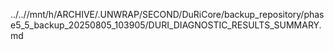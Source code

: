../..//mnt/h/ARCHIVE/.UNWRAP/SECOND/DuRiCore/backup_repository/phase5_5_backup_20250805_103905/DURI_DIAGNOSTIC_RESULTS_SUMMARY.md